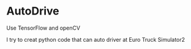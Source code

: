 # AutoDrive
Use TensorFlow and openCV

I try to creat python code that can auto driver at Euro Truck Simulator2

